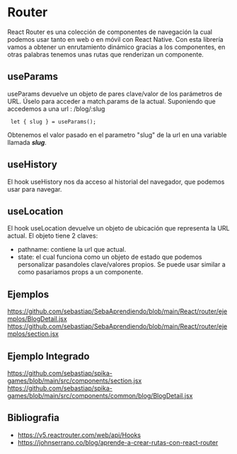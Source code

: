 # Router
React Router es una colección de componentes de navegación la cual podemos usar tanto en web o en móvil con React Native.
Con esta librería vamos a obtener un enrutamiento dinámico gracias a los componentes, en otras palabras tenemos unas rutas que renderizan un componente.

## useParams
useParams devuelve un objeto de pares clave/valor de los parámetros de URL. Úselo para acceder a match.params de la <Ruta> actual.
Suponiendo que accedemos a una url : /blog/:slug
```
 let { slug } = useParams();  
```
Obtenemos el valor pasado en el parametro "slug" de la url en una variable llamada ***slug***.  
  
## useHistory
El hook useHistory nos da acceso al historial del navegador, que podemos usar para navegar.
  
## useLocation
El hook useLocation devuelve un objeto de ubicación que representa la URL actual.
El objeto tiene 2 claves:
* pathname: contiene la url que actual.
* state: el cual funciona como un objeto de estado que podemos personalizar pasandoles clave/valores propios. Se puede usar similar a como pasariamos props a un componente.

## Ejemplos
https://github.com/sebastiap/SebaAprendiendo/blob/main/React/router/ejemplos/BlogDetail.jsx
https://github.com/sebastiap/SebaAprendiendo/blob/main/React/router/ejemplos/section.jsx

## Ejemplo Integrado
https://github.com/sebastiap/spika-games/blob/main/src/components/section.jsx
https://github.com/sebastiap/spika-games/blob/main/src/components/common/blog/BlogDetail.jsx
  

## Bibliografia
* https://v5.reactrouter.com/web/api/Hooks
* https://johnserrano.co/blog/aprende-a-crear-rutas-con-react-router
